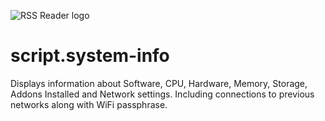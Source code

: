 ![RSS Reader logo](https://github.com/PhantomRaspberryBlower/repository.prb-entertainment-pack/blob/master/script.system-info/resources/icon.png)

script.system-info
==================

Displays information about Software, CPU, Hardware, Memory, Storage, Addons Installed and Network settings. Including connections to previous networks along with WiFi passphrase.
